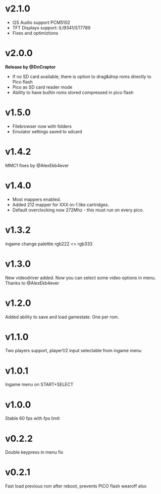 # v2.1.0
- I2S Audio support PCM5102 
- TFT Displays support: ILI9341/ST7789
- Fixes and optimiztions

# v2.0.0

**Release by @DnCraptor**
- If no SD card available, there is option to drag&drop roms directly to Pico flash  
- Pico as SD card reader mode 
- Ability to have builtin roms stored compressed in pico flash
 

# v1.5.0

- Filebrowser now with folders
- Emulator settings saved to sdcard

# v1.4.2

MMC1 fixes by @AlexEkb4ever

# v1.4.0

- Most mappers enabled. 
- Added 212 mapper for XXX-in-1 like cartridges.
- Default overclocking now 272Mhz - this must run on every pico.

# v1.3.2

ingame change palettte rgb222 <> rgb333

# v1.3.0

New videodriver added. Now you can select some video options in menu. 
Thanks to @AlexEkb4ever

# v1.2.0

Added ability to save and load gamestate. One per rom.

# v1.1.0

Two players support, player1/2 input selectable from ingame menu

# v1.0.1

Ingame menu on START+SELECT

# v1.0.0

Stable 60 fps with fps limit

# v0.2.2

Double keypress in menu fix

# v0.2.1

Fast load previous rom after reboot, prevents PICO flash wearoff also

